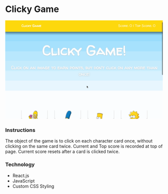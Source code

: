 # Clicky Game

![alt text](https://github.com/tbopp/clickygame/blob/master/public/assets/images/PreviewClicky.gif?raw=true "Clicky Game")  

### Instructions ###
The object of the game is to click on each character card once, without clicking on the same card twice. Current and Top score is recorded at top of page. Current score resets after a card is clicked twice.

### Technology ###
- React.js
- JavaScript
- Custom CSS Styling